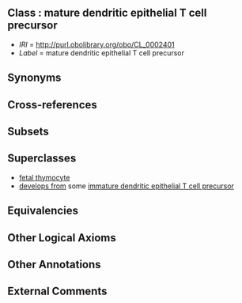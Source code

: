 
## Class : mature dendritic epithelial T cell precursor

 * *IRI* = http://purl.obolibrary.org/obo/CL_0002401
 * *Label* = mature dendritic epithelial T cell precursor

## Synonyms


## Cross-references


## Subsets


## Superclasses

 * [fetal thymocyte](../../CL/04/CL_0002404.md)
 * [develops from](../../RO/02/RO_0002202.md) some [immature dendritic epithelial T cell precursor](../../CL/18/CL_0002218.md)

## Equivalencies


## Other Logical Axioms


## Other Annotations


## External Comments


